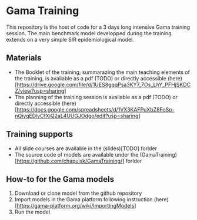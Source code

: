 # Gama Training

This repository is the host of code for a 3 days long intensive Gama training session. The main benchmark model developped during the training extends on a very simple SIR epidemiological model.

## Materials

- The Booklet of the training, summarazing the main teaching elements of the training, is available as a pdf (TODO) or directly accessible (here)[https://drive.google.com/file/d/1UES8gqqPsa3KY7_7Os_LhY_PFHjSKDCZ/view?usp=sharing]
- The planning of the training session is available as a pdf (TODO) or directly accessible (here)[https://docs.google.com/spreadsheets/d/1VX3KAFPuXbZ8FoSp-nQiyqEDlvCfXiQ2aL4UUGJOdgo/edit?usp=sharing]

## Training supports

- All slide courses are available in the (slides)[TODO] forlder
- The source code of models are available under the (GamaTraining)[https://github.com/chapuisk/GamaTraining/] forlder

## How-to for the Gama models

1. Download or clone model from the github repository
2. Import models in the Gama platform following instruction (here)[https://gama-platform.org/wiki/ImportingModels]
3. Run the model 
